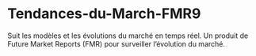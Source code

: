 # Tendances-du-March-FMR9
Suit les modèles et les évolutions du marché en temps réel. Un produit de Future Market Reports (FMR) pour surveiller l’évolution du marché.
